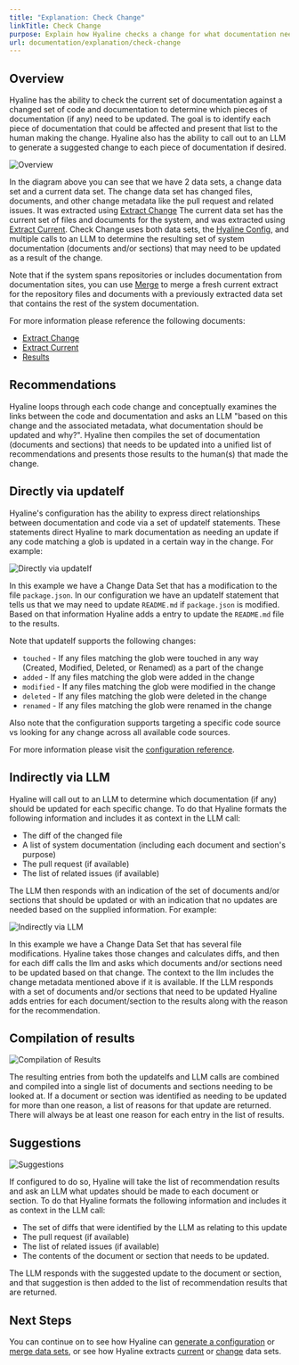 ```yaml
---
title: "Explanation: Check Change"
linkTitle: Check Change
purpose: Explain how Hyaline checks a change for what documentation needs to be updated
url: documentation/explanation/check-change
---
```

## Overview
Hyaline has the ability to check the current set of documentation against a changed set of code and documentation to determine which pieces of documentation (if any) need to be updated. The goal is to identify each piece of documentation that could be affected and present that list to the human making the change. Hyaline also has the ability to call out to an LLM to generate a suggested change to each piece of documentation if desired.

![Overview](_img/check-change-overview.svg)

In the diagram above you can see that we have 2 data sets, a change data set and a current data set. The change data set has changed files, documents, and other change metadata like the pull request and related issues. It was extracted using [Extract Change](./03-extract-change.md) The current data set has the current set of files and documents for the system, and was extracted using [Extract Current](./02-extract-current.md). Check Change uses both data sets, the [Hyaline Config](../05-reference/01-config.md), and multiple calls to an LLM to determine the resulting set of system documentation (documents and/or sections) that may need to be updated as a result of the change.

Note that if the system spans repositories or includes documentation from documentation sites, you can use [Merge](./08-merge.md) to merge a fresh current extract for the repository files and documents with a previously extracted data set that contains the rest of the system documentation.

For more information please reference the following documents:

* [Extract Change](./03-extract-change.md)
* [Extract Current](./02-extract-current.md)
* [Results](../05-reference/04-results.md)

## Recommendations
Hyaline loops through each code change and conceptually examines the links between the code and documentation and asks an LLM "based on this change and the associated metadata, what documentation should be updated and why?". Hyaline then compiles the set of documentation (documents and sections) that needs to be updated into a unified list of recommendations and presents those results to the human(s) that made the change.

## Directly via updateIf
Hyaline's configuration has the ability to express direct relationships between documentation and code via a set of updateIf statements. These statements direct Hyaline to mark documentation as needing an update if any code matching a glob is updated in a certain way in the change. For example:

![Directly via updateIf](_img/check-change-direct-updateIf.svg)

In this example we have a Change Data Set that has a modification to the file `package.json`. In our configuration we have an updateIf statement that tells us that we may need to update `README.md` if `package.json` is modified. Based on that information Hyaline adds a entry to update the `README.md` file to the results.

Note that updateIf supports the following changes:

* `touched` - If any files matching the glob were touched in any way (Created, Modified, Deleted, or Renamed) as a part of the change
* `added` - If any files matching the glob were added in the change
* `modified` - If any files matching the glob were modified in the change
* `deleted` - If any files matching the glob were deleted in the change
* `renamed` - If any files matching the glob were renamed in the change

Also note that the configuration supports targeting a specific code source vs looking for any change across all available code sources.

For more information please visit the [configuration reference](../05-reference/01-config.md).

## Indirectly via LLM
Hyaline will call out to an LLM to determine which documentation (if any) should be updated for each specific change. To do that Hyaline formats the following information and includes it as context in the LLM call:

* The diff of the changed file
* A list of system documentation (including each document and section's purpose)
* The pull request (if available)
* The list of related issues (if available)

The LLM then responds with an indication of the set of documents and/or sections that should be updated or with an indication that no updates are needed based on the supplied information. For example:

![Indirectly via LLM](_img/check-change-indirect-llm.svg)

In this example we have a Change Data Set that has several file modifications. Hyaline takes those changes and calculates diffs, and then for each diff calls the llm and asks which documents and/or sections need to be updated based on that change. The context to the llm includes the change metadata mentioned above if it is available. If the LLM responds with a set of documents and/or sections that need to be updated Hyaline adds entries for each document/section to the results along with the reason for the recommendation.

## Compilation of results
![Compilation of Results](_img/check-change-results.svg)

The resulting entries from both the updateIfs and LLM calls are combined and compiled into a single list of documents and sections needing to be looked at. If a document or section was identified as needing to be updated for more than one reason, a list of reasons for that update are returned. There will always be at least one reason for each entry in the list of results.

## Suggestions
![Suggestions](_img/check-change-suggestions.svg)

If configured to do so, Hyaline will take the list of recommendation results and ask an LLM what updates should be made to each document or section. To do that Hyaline formats the following information and includes it as context in the LLM call:

* The set of diffs that were identified by the LLM as relating to this update
* The pull request (if available)
* The list of related issues (if available)
* The contents of the document or section that needs to be updated.

The LLM responds with the suggested update to the document or section, and that suggestion is then added to the list of recommendation results that are returned.

## Next Steps
You can continue on to see how Hyaline can [generate a configuration](./07-generate-config.md) or [merge data sets](./08-merge.md), or see how Hyaline extracts [current](./02-extract-current.md) or [change](./03-extract-change.md) data sets.
